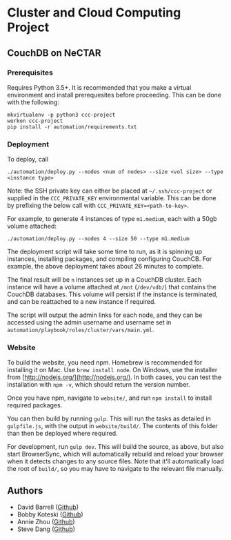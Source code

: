 # Cluster and Cloud Computing Project


## CouchDB on NeCTAR
### Prerequisites
Requires Python 3.5+. It is recommended that you make a virtual environment
and install prerequesites before proceeding. This can be done with the following:

```
mkvirtualenv -p python3 ccc-project
workon ccc-project
pip install -r automation/requirements.txt
```

### Deployment
To deploy, call

```
./automation/deploy.py --nodes <num of nodes> --size <vol size> --type <instance type>
```

Note: the SSH private key can either be placed at `~/.ssh/ccc-project`
or supplied in the `CCC_PRIVATE_KEY` environmental variable. This can be done
by prefixing the below call with `CCC_PRIVATE_KEY=<path-to-key>`.

For example, to generate 4 instances of type `m1.medium`, each with a 50gb volume attached:

```
./automation/deploy.py --nodes 4 --size 50 --type m1.medium
```

The deployment script will take some time to run, as it is spinning up
instances, installing packages, and compiling configuring CouchCB. For example,
the above deployment takes about 26 minutes to complete.

The final result will be `n` instances set up in a CouchDB cluster. Each instance
will have a volume attached at `/mnt` (`/dev/vdb/`) that contains the CouchDB
databases. This volume will persist if the instance is terminated, and can
be reattached to a new instance if required.

The script will output the admin links for each node, and they can be accessed using the
admin username and username set in `automation/playbook/roles/cluster/vars/main.yml`.

### Website
To build the website, you need npm. Homebrew is recommended for installing it on Mac.
Use `brew install node`. On Windows, use the installer from [http://nodejs.org/](http://nodejs.org/).
In both cases, you can test the installation with `npm -v`, which should return the
version number.

Once you have npm, navigate to `website/`, and run `npm install` to install required
packages.

You can then build by running `gulp`. This will run the tasks as detailed in `gulpfile.js`,
with the output in `website/build/`. The contents of this folder than then be deployed
where required.

For development, run `gulp dev`. This will build the source, as above, but also start
BrowserSync, which will automatically rebuild and reload your browser when it detects
changes to any source files. Note that it'll automatically load the root of `build/`,
so you may have to navigate to the relevant file manually.

## Authors
- David Barrell ([Github](https://github.com/dabarrell/))
- Bobby Koteski ([Github](https://github.com/bkot88))
- Annie Zhou ([Github](https://github.com/anya-z))
- Steve Dang ([Github](https://github.com/thanhdang1109))
